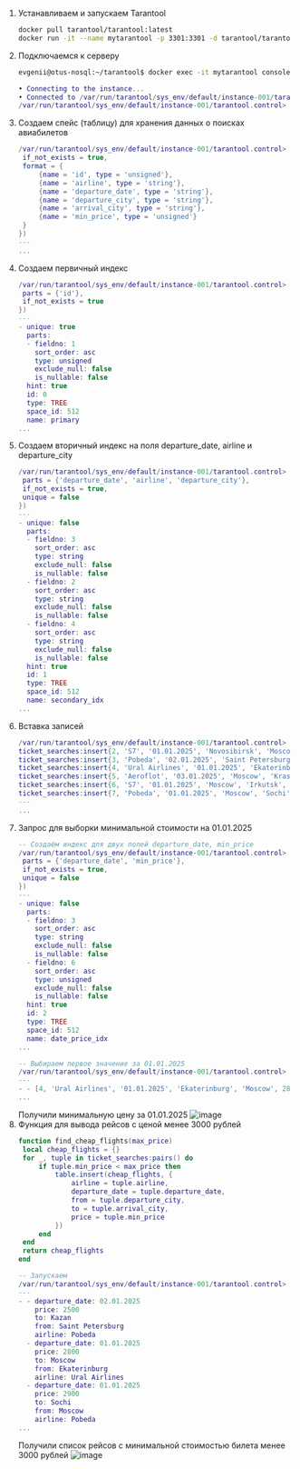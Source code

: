 1. Устанавливаем и запускаем Tarantool
   ```sh
   docker pull tarantool/tarantool:latest
   docker run -it --name mytarantool -p 3301:3301 -d tarantool/tarantool
   ```
2. Подключаемся к серверу
   ```sh
   evgenii@otus-nosql:~/tarantool$ docker exec -it mytarantool console
   ```
   ```lua
   • Connecting to the instance...
   • Connected to /var/run/tarantool/sys_env/default/instance-001/tarantool.control
   /var/run/tarantool/sys_env/default/instance-001/tarantool.control>
   ```
3. Создаем спейс (таблицу) для хранения данных о поисках авиабилетов
   ```lua
   /var/run/tarantool/sys_env/default/instance-001/tarantool.control> ticket_searches = box.schema.space.create('ticket_searches', {
    if_not_exists = true,
    format = {
        {name = 'id', type = 'unsigned'},
        {name = 'airline', type = 'string'},
        {name = 'departure_date', type = 'string'},
        {name = 'departure_city', type = 'string'},
        {name = 'arrival_city', type = 'string'},
        {name = 'min_price', type = 'unsigned'}
    }
   })
   ---
   ...
   ```
4. Создаем первичный индекс
   ```lua
   /var/run/tarantool/sys_env/default/instance-001/tarantool.control> ticket_searches:create_index('primary', {
    parts = {'id'},
    if_not_exists = true
   })
   ---
   - unique: true
     parts:
     - fieldno: 1
       sort_order: asc
       type: unsigned
       exclude_null: false
       is_nullable: false
     hint: true
     id: 0
     type: TREE
     space_id: 512
     name: primary
   ...
   ```
5. Создаем вторичный индекс на поля departure_date, airline и departure_city
   ```lua
   /var/run/tarantool/sys_env/default/instance-001/tarantool.control> ticket_searches:create_index('secondary_idx', {
    parts = {'departure_date', 'airline', 'departure_city'},
    if_not_exists = true,
    unique = false
   })
   ---
   - unique: false
     parts:
     - fieldno: 3
       sort_order: asc
       type: string
       exclude_null: false
       is_nullable: false
     - fieldno: 2
       sort_order: asc
       type: string
       exclude_null: false
       is_nullable: false
     - fieldno: 4
       sort_order: asc
       type: string
       exclude_null: false
       is_nullable: false
     hint: true
     id: 1
     type: TREE
     space_id: 512
     name: secondary_idx
   ...
   ```
6. Вставка записей
   ```lua
   /var/run/tarantool/sys_env/default/instance-001/tarantool.control> ticket_searches:insert{1, 'Aeroflot', '01.01.2025', 'Moscow', 'Sochi', 4500}
   ticket_searches:insert{2, 'S7', '01.01.2025', 'Novosibirsk', 'Moscow', 3200}
   ticket_searches:insert{3, 'Pobeda', '02.01.2025', 'Saint Petersburg', 'Kazan', 2500}
   ticket_searches:insert{4, 'Ural Airlines', '01.01.2025', 'Ekaterinburg', 'Moscow', 2800}
   ticket_searches:insert{5, 'Aeroflot', '03.01.2025', 'Moscow', 'Krasnodar', 3500}
   ticket_searches:insert{6, 'S7', '01.01.2025', 'Moscow', 'Irkutsk', 4200}
   ticket_searches:insert{7, 'Pobeda', '01.01.2025', 'Moscow', 'Sochi', 2900}
   ---
   ...
   ```
7. Запрос для выборки минимальной стоимости на 01.01.2025
   ```lua
   -- Создаём индекс для двух полей departure_date, min_price
   /var/run/tarantool/sys_env/default/instance-001/tarantool.control> ticket_searches:create_index('date_price_idx', {
    parts = {'departure_date', 'min_price'},
    if_not_exists = true,
    unique = false
   })
   ---
   - unique: false
     parts:
     - fieldno: 3
       sort_order: asc
       type: string
       exclude_null: false
       is_nullable: false
     - fieldno: 6
       sort_order: asc
       type: unsigned
       exclude_null: false
       is_nullable: false
     hint: true
     id: 2
     type: TREE
     space_id: 512
     name: date_price_idx
   ...
   
   -- Выбираем первое значение за 01.01.2025
   /var/run/tarantool/sys_env/default/instance-001/tarantool.control> box.space.ticket_searches.index.date_price_idx:select({'01.01.2025'}, {limit = 1})
   ---
   - - [4, 'Ural Airlines', '01.01.2025', 'Ekaterinburg', 'Moscow', 2800]
   ...
   ```
   Получили минимальную цену за 01.01.2025
   ![image](https://github.com/user-attachments/assets/f941260c-3d4e-4ce2-881d-d8d8e617da1f)
8. Функция для вывода рейсов с ценой менее 3000 рублей
   ```lua
   function find_cheap_flights(max_price)
    local cheap_flights = {}
    for _, tuple in ticket_searches:pairs() do
        if tuple.min_price < max_price then
            table.insert(cheap_flights, {
                airline = tuple.airline,
                departure_date = tuple.departure_date,
                from = tuple.departure_city,
                to = tuple.arrival_city,
                price = tuple.min_price
            })
        end
    end
    return cheap_flights
   end
   
   -- Запускаем
   /var/run/tarantool/sys_env/default/instance-001/tarantool.control> find_cheap_flights(3000)
   ---
   - - departure_date: 02.01.2025
       price: 2500
       to: Kazan
       from: Saint Petersburg
       airline: Pobeda
     - departure_date: 01.01.2025
       price: 2800
       to: Moscow
       from: Ekaterinburg
       airline: Ural Airlines
     - departure_date: 01.01.2025
       price: 2900
       to: Sochi
       from: Moscow
       airline: Pobeda
   ...
   ```
   Получили список рейсов с минимальной стоимостью билета менее 3000 рублей
   ![image](https://github.com/user-attachments/assets/28eb75eb-336b-4d75-bad6-feefd47a1a65)
